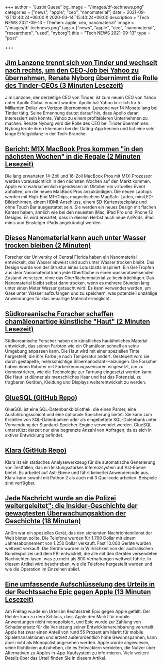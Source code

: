+++
author = "Justin Guese"
bg_image = "/images/df-technews.png"
categories = ["news", "apple", "ceo", "nanomaterial"]
date = 2021-09-13T12:40:24+06:00 # 2020-03-14T15:40:24+06:00
description = "Tech NEWS 2021-09-13 - Themen: apple, ceo, nanomaterial"
image = "/images/df-technews.png"
tags = ["news", "apple", "ceo", "nanomaterial", "researchers", "used", "nyborg"]
title = "Tech NEWS 2021-09-13"
type = "post"

+++

## [Jim Lanzone trennt sich von Tinder und wechselt nach rechts, um den CEO-Job bei Yahoo zu übernehmen, Renate Nyborg übernimmt die Rolle des Tinder-CEOs (3 Minuten Lesezeit)](https://techcrunch.com/2021/09/10/jim-lanzone-breaks-up-with-tinder-swipes-right-to-take-the-ceo-job-at-yahoo-renate-nyborg-takes-tinder-ceo-role/)

 Jim Lanzone, der derzeitige CEO von Tinder, ist zum neuen CEO von Yahoo unter Apollo Global ernannt worden. Apollo hat Yahoo kürzlich für 5 Milliarden Dollar von Verizon übernommen. Lanzone war 14 Monate lang bei Tinder tätig. Seine Ernennung deutet darauf hin, dass Apollo daran interessiert sein könnte, Yahoo zu einem profitableren Unternehmen zu machen. Renate Nyborg wird die Rolle des CEO bei Tinder übernehmen. Nyborg lernte ihren Ehemann bei der Dating-App kennen und hat eine sehr lange Erfolgsbilanz in der Tech-Branche.

## [Bericht: M1X MacBook Pros kommen "in den nächsten Wochen" in die Regale (2 Minuten Lesezeit)](https://9to5mac.com/2021/09/12/report-m1x-macbook-pros-to-hit-shelves-in-the-next-several-weeks/)

 Die lang erwarteten 14-Zoll und 16-Zoll MacBook Pros mit M1X-Prozessor werden voraussichtlich in den nächsten Wochen auf den Markt kommen. Apple wird wahrscheinlich irgendwann im Oktober ein virtuelles Event abhalten, um die neuen MacBook Pros anzukündigen. Die neuen Laptops werden mit High-End M1-Chips, magnetischem MagSafe-Laden, miniLED-Bildschirmen, einem HDMI-Anschluss, einem SD-Kartensteckplatz und ohne Touch Bar ausgestattet sein. Sie werden ein neues Design mit flachen Kanten haben, ähnlich wie bei den neuesten iMac, iPad Pro und iPhone 12 Designs. Es wird erwartet, dass in diesem Herbst auch neue AirPods, iPad minis und Einsteiger-iPads angekündigt werden.

## [Dieses Nanomaterial kann auch unter Wasser trocken bleiben (2 Minuten)](https://interestingengineering.com/this-nanomaterial-can-stay-dry-even-when-submerged-in-water)

 Forscher der University of Central Florida haben ein Nanomaterial entwickelt, das Wasser abweist und auch unter Wasser trocken bleibt. Das Design wurde von der Struktur eines Lotusblatts inspiriert. Ein Gel-Tropfen aus dem Nanomaterial kann jede Oberfläche in einen wasserabweisenden Zustand versetzen, ohne das Oberflächenmaterial zu beeinträchtigen. Das Nanomaterial bleibt selbst dann trocken, wenn es mehrere Stunden lang unter einen Meter Wasser getaucht wird. Es kann verwendet werden, um Gase unter Wasser aufzufangen und zu speichern, was potenziell unzählige Anwendungen für das neuartige Material ermöglicht.

## [Südkoreanische Forscher schaffen chamäleonartige künstliche "Haut" (2 Minuten Lesezeit)](https://www.reuters.com/lifestyle/science/south-korean-researchers-create-chameleon-like-artificial-skin-2021-09-09/)

 Südkoreanische Forscher haben ein künstliches hautähnliches Material entwickelt, das seinen Farbton wie ein Chamäleon schnell an seine Umgebung anpassen kann. Die Haut wird mit einer speziellen Tinte hergestellt, die ihre Farbe je nach Temperatur ändert. Gesteuert wird sie durch gestapelte, mehrschichtige Silbernanodraht-Heizungen. Die Forscher haben einen Roboter mit Farberkennungssensoren eingesetzt, um zu demonstrieren, wie die Technologie zur Tarnung eingesetzt werden kann. Die Haut ist dünner als menschliches Haar und hat das Potenzial, zu tragbaren Geräten, Kleidung und Displays weiterentwickelt zu werden.

## [GlueSQL (GitHub Repo)](https://github.com/gluesql/gluesql)

 GlueSQL ist eine SQL-Datenbankbibliothek, die einen Parser, eine Ausführungsschicht und eine optionale Speicherung bietet. Sie kann zum Erstellen von SQL-Datenbanken oder als eingebettete SQL-Datenbank unter Verwendung der Standard-Speicher-Engine verwendet werden. GlueSQL unterstützt derzeit nur eine begrenzte Anzahl von Abfragen, da es sich in aktiver Entwicklung befindet.

## [Klara (GitHub Repo)](https://github.com/usagitoneko97/klara)

 Klara ist ein statisches Analysewerkzeug für die automatische Generierung von Testfällen, das ein leistungsstarkes Inferenzsystem auf Ast-Ebene bietet. Es arbeitet auf Ast-Ebene und führt keinerlei Anwendercode aus. Klara kann sowohl mit Python 2 als auch mit 3 Quellcode arbeiten. Beispiele sind verfügbar.

## [Jede Nachricht wurde an die Polizei weitergeleitet": die Insider-Geschichte der gewagtesten Überwachungsaktion der Geschichte (18 Minuten)](https://www.theguardian.com/australia-news/2021/sep/11/inside-story-most-daring-surveillance-sting-in-history)

 An0m war ein spezielles Gerät, das den sichersten Nachrichtendienst der Welt bieten sollte. Die Telefone wurden für 1.700 Dollar mit einem Jahresabonnement von 1.250 Dollar verkauft. Fast 10.000 Geräte wurden weltweit verkauft. Die Geräte wurden in Wirklichkeit von der australischen Bundespolizei und dem FBI entwickelt, die alle mit den Geräten versendeten Nachrichten lasen, was zu mehr als 800 Verhaftungen weltweit führte. In diesem Artikel wird beschrieben, wie die Telefone hergestellt wurden und wie die Operation im Einzelnen ablief.

## [Eine umfassende Aufschlüsselung des Urteils in der Rechtssache Epic gegen Apple (13 Minuten Lesezeit)](https://www.theverge.com/2021/9/12/22667694/epic-v-apple-trial-fortnite-judge-yvonne-gonzalez-rogers-final-ruling-injunction-breakdown)

 Am Freitag wurde ein Urteil im Rechtsstreit Epic gegen Apple gefällt. Der Richter kam zu dem Schluss, dass Apple den Markt für mobile Anwendungen nicht monopolisiert, und Epic wurde zur Zahlung von Schadenersatz für die Verletzung seiner Entwicklervereinbarung verurteilt. Apple hat zwar einen Anteil von rund 55 Prozent am Markt für mobile Spieletransaktionen und erzielt außerordentlich hohe Gewinnspannen, kann aber nicht als Monopolist angesehen werden. Apple wurde angewiesen, seine Richtlinien aufzuheben, die es Entwicklern verbieten, die Nutzer über Alternativen zu Apples In-App-Kaufsystem zu informieren. Viele weitere Details über das Urteil finden Sie in diesem Artikel.


